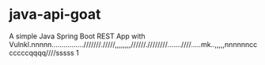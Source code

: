 # java-api-goat

A simple Java Spring Boot REST App with Vulnkl.nnnnn................///////./////,,,,,,,,//////.////////.......////.....mk..,,,,,nnnnnncccccccqqqq////sssss
1

